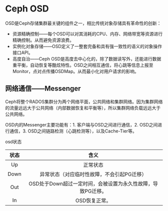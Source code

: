 # Ceph OSD

OSD是Ceph存储集群最关键的组件之一，相比传统对象存储具有革命性的创新：

- 资源精确控制——每个OSD可以对其消耗的CPU、内存、网络带宽等资源进行精确控制。从而避免资源浪费。
- 实例化对象存储——OSD定义了一整套完备和具有强一致性的语义的对象操作接口API。
- 高度自治——Ceph OSD是高度去中心化的，除了数据读写外，还能进行数据重平衡，自动恢复等酷炫特性。OSD之间相互通信，将心跳等信息上报至Monitor，点对点传播OSDMap。从而最小化对用户请求的影响。

## 网络通信——Messenger

Ceph将整个RADOS集群分为两个网络平面，公共网络和集群网络。因为集群网络的流量远远大于公共网络（内部数据恢复和平衡等），所以集群网络负载远远大于公共网络。

OSD内的Messenger主要功能有：1. 客户端与OSD之间进行通信，2. OSD之间进行通信，3. OSD之间链路检测（心跳检测等），以及Cache-Tier等。

osd状态

| 状态 |                            含义                             |
| :--: | :---------------------------------------------------------: |
|  Up  |                          正常状态                           |
| Down |         异常状态（对应临时性故障，不会引起PG迁移）          |
| Out  | OSD处于Down超过一定时间，会被设置为永久性故障，导致PG迁移。 |
|  In  |                        OSD恢复正常。                        |

